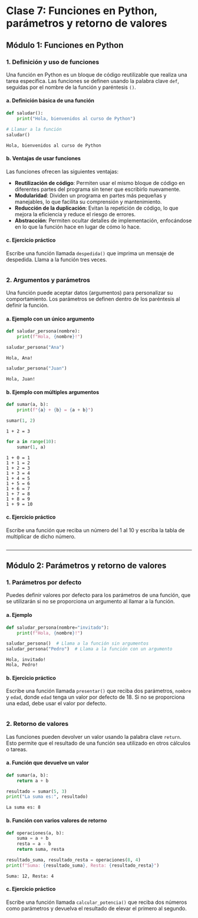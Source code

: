 # Clase 7: Funciones en Python, parámetros y retorno de valores

## Módulo 1: Funciones en Python

### 1. Definición y uso de funciones

Una función en Python es un bloque de código reutilizable que realiza una tarea específica. Las funciones se definen usando la palabra clave `def`, seguidas por el nombre de la función y paréntesis `()`.

#### a. Definición básica de una función


```python
def saludar():
    print("Hola, bienvenidos al curso de Python")
```


```python
# Llamar a la función
saludar()
```

    Hola, bienvenidos al curso de Python


#### b. Ventajas de usar funciones

Las funciones ofrecen las siguientes ventajas:

- **Reutilización de código**: Permiten usar el mismo bloque de código en diferentes partes del programa sin tener que escribirlo nuevamente.
- **Modularidad**: Dividen un programa en partes más pequeñas y manejables, lo que facilita su comprensión y mantenimiento.
- **Reducción de la duplicación**: Evitan la repetición de código, lo que mejora la eficiencia y reduce el riesgo de errores.
- **Abstracción**: Permiten ocultar detalles de implementación, enfocándose en lo que la función hace en lugar de cómo lo hace.

#### c. Ejercicio práctico

Escribe una función llamada `despedida()` que imprima un mensaje de despedida. Llama a la función tres veces.


```python

```

### 2. Argumentos y parámetros

Una función puede aceptar datos (argumentos) para personalizar su comportamiento. Los parámetros se definen dentro de los paréntesis al definir la función.

#### a. Ejemplo con un único argumento


```python
def saludar_persona(nombre):
    print(f"Hola, {nombre}!")
```


```python
saludar_persona("Ana")
```

    Hola, Ana!



```python
saludar_persona("Juan")
```

    Hola, Juan!


#### b. Ejemplo con múltiples argumentos


```python
def sumar(a, b):
    print(f"{a} + {b} = {a + b}")
```


```python
sumar(1, 2)
```

    1 + 2 = 3



```python
for a in range(10):
    sumar(1, a)
```

    1 + 0 = 1
    1 + 1 = 2
    1 + 2 = 3
    1 + 3 = 4
    1 + 4 = 5
    1 + 5 = 6
    1 + 6 = 7
    1 + 7 = 8
    1 + 8 = 9
    1 + 9 = 10


#### c. Ejercicio práctico

Escribe una función que reciba un número del 1 al 10 y escriba la tabla de multiplicar de dicho número.


```python

```

--- 

## Módulo 2: Parámetros y retorno de valores

### 1. Parámetros por defecto

Puedes definir valores por defecto para los parámetros de una función, que se utilizarán si no se proporciona un argumento al llamar a la función.

#### a. Ejemplo


```python
def saludar_persona(nombre="invitado"):
    print(f"Hola, {nombre}!")
```


```python
saludar_persona()  # Llama a la función sin argumentos
saludar_persona("Pedro")  # Llama a la función con un argumento
```

    Hola, invitado!
    Hola, Pedro!


#### b. Ejercicio práctico

Escribe una función llamada `presentar()` que reciba dos parámetros, `nombre` y `edad`, donde `edad` tenga un valor por defecto de 18. Si no se proporciona una edad, debe usar el valor por defecto.


```python

```

### 2. Retorno de valores

Las funciones pueden devolver un valor usando la palabra clave `return`. Esto permite que el resultado de una función sea utilizado en otros cálculos o tareas.

#### a. Función que devuelve un valor


```python
def sumar(a, b):
    return a + b
```


```python
resultado = sumar(5, 3)
print("La suma es:", resultado)
```

    La suma es: 8


#### b. Función con varios valores de retorno


```python
def operaciones(a, b):
    suma = a + b
    resta = a - b
    return suma, resta
```


```python
resultado_suma, resultado_resta = operaciones(8, 4)
print(f"Suma: {resultado_suma}, Resta: {resultado_resta}")
```

    Suma: 12, Resta: 4


#### c. Ejercicio práctico

Escribe una función llamada `calcular_potencia()` que reciba dos números como parámetros y devuelva el resultado de elevar el primero al segundo.


```python

```
